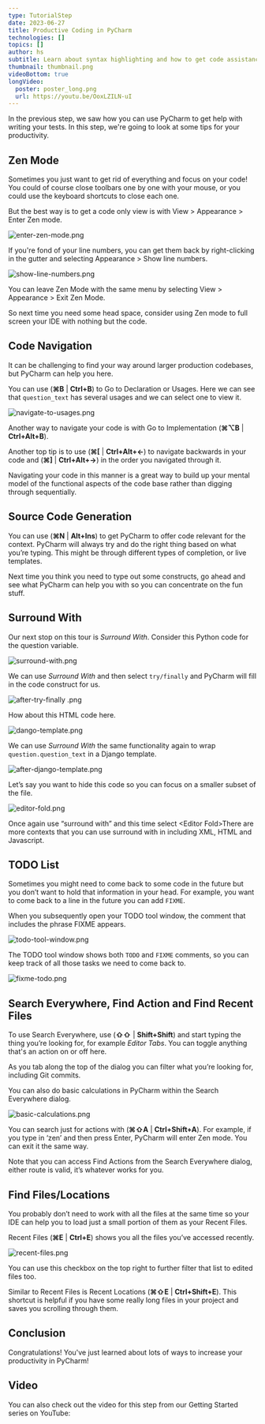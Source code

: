 ```yaml
---
type: TutorialStep
date: 2023-06-27
title: Productive Coding in PyCharm
technologies: []
topics: []
author: hs
subtitle: Learn about syntax highlighting and how to get code assistance.
thumbnail: thumbnail.png
videoBottom: true
longVideo:
  poster: poster_long.png
  url: https://youtu.be/OoxLZILN-uI
---
```


In the previous step, we saw how you can use PyCharm to get help with writing your tests. In this step, we're going to look at some tips for your productivity. 

## Zen Mode
Sometimes you just want to get rid of everything and focus on your code! You could of course close toolbars one by one with your mouse, or you could use the keyboard shortcuts to close each one.

But the best way is to get a code only view is with View > Appearance > Enter Zen mode.

![enter-zen-mode.png](enter-zen-mode.png)

If you're fond of your line numbers, you can get them back by right-clicking in the gutter and selecting Appearance > Show line numbers.

![show-line-numbers.png](show-line-numbers.png)

You can leave Zen Mode with the same menu by selecting View > Appearance > Exit Zen Mode.

So next time you need some head space, consider using Zen mode to full screen your IDE with nothing but the code.

## Code Navigation

It can be challenging to find your way around larger production codebases, but PyCharm can help you here.

You can use (**⌘B** | **Ctrl+B**) to Go to Declaration or Usages. Here we can see that `question_text` has several usages and we can select one to view it.

![navigate-to-usages.png](navigate-to-usages.png)

Another way to navigate your code is with Go to Implementation (**⌘⌥B** | **Ctrl+Alt+B**). 

Another top tip is to use (**⌘[** | **Ctrl+Alt+←**) to navigate backwards in your code and (**⌘\]** | **Ctrl+Alt+→**) in the order you navigated through it.

Navigating your code in this manner is a great way to build up your mental model of the functional aspects of the code base rather than digging through sequentially.

## Source Code Generation

You can use (**⌘N** | **Alt+Ins**) to get PyCharm to offer code relevant for the context. PyCharm will always try and do the right thing based on what you’re typing. This might be through different types of completion, or live templates.

Next time you think you need to type out some constructs, go ahead and see what PyCharm can help you with so you can concentrate on the fun stuff.

## Surround With

Our next stop on this tour is *Surround With*. Consider this Python code for the question variable.

![surround-with.png](surround-with.png)

We can use *Surround With* and then select `try/finally` and PyCharm will fill in the code construct for us.

![after-try-finally .png](after-try-finally.png)

How about this HTML code here.

![dango-template.png](dango-template.png)

We can use *Surround With* the same functionality again to wrap `question.question_text` in a Django template.

![after-django-template.png](after-django-template.png)

Let’s say you want to hide this code so you can focus on a smaller subset of the file.

![editor-fold.png](editor-fold.png)

Once again use “surround with” and this time select &lt;Editor Fold&gt;There are more contexts that you can use surround with in including XML, HTML and Javascript. 

## TODO List

Sometimes you might need to come back to some code in the future but you don’t want to hold that information in your head. For example, you want to come back to a line in the future you can add `FIXME`.

When you subsequently open your TODO tool window, the comment that includes the phrase FIXME appears.

![todo-tool-window.png](todo-tool-window.png)

The TODO tool window shows both `TODO` and `FIXME` comments, so you can keep track of all those tasks we need to come back to.

![fixme-todo.png](fixme-todo.png)

## Search Everywhere, Find Action and Find Recent Files

To use Search Everywhere, use (**⇧⇧** | **Shift+Shift**) and start typing the thing you’re looking for, for example *Editor Tabs*. You can toggle anything that's an action on or off here.

As you tab along the top of the dialog you can filter what you’re looking for, including Git commits.

You can also do basic calculations in PyCharm within the Search Everywhere dialog.

![basic-calculations.png](basic-calculations.png)

You can search just for actions with (**⌘⇧A** | **Ctrl+Shift+A**). For example, if you type in ‘zen’ and then press Enter, PyCharm will enter Zen mode. You can exit it the same way.

Note that you can access Find Actions from the Search Everywhere dialog, either route is valid, it’s whatever works for you.

## Find Files/Locations

You probably don’t need to work with all the files at the same time so your IDE can help you to load just a small portion of them as your Recent Files.

Recent Files (**⌘E** | **Ctrl+E**) shows you all the files you’ve accessed recently.

![recent-files.png](recent-files.png)

You can use this checkbox on the top right to further filter that list to edited files too.

Similar to Recent Files is Recent Locations (**⌘⇧E** | **Ctrl+Shift+E**). This shortcut is helpful if you have some really long files in your project and saves you scrolling through them.

## Conclusion

Congratulations! You've just learned about lots of ways to increase your productivity in PyCharm! 

## Video
You can also check out the video for this step from our Getting Started series on YouTube:
